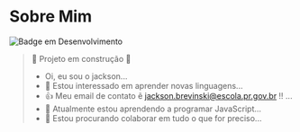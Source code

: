 # Sobre Mim

![Badge em Desenvolvimento](http://img.shields.io/static/v1?label=STATUS&message=EM%20DESENVOLVIMENTO&color=GREEN&style=for-the-badge)

> :construction: Projeto em construção :construction:
>
> -  Oi, eu sou o jackson...
> - 👀 Estou interessado em aprender novas linguagens...
> - 👍 Meu email de contato ẽ jackson.brevinski@escola.pr.gov.br !! ...
> - 🌱 Atualmente estou aprendendo a programar JavaScript...
> - 💞️ Estou procurando colaborar em tudo o que for preciso...
